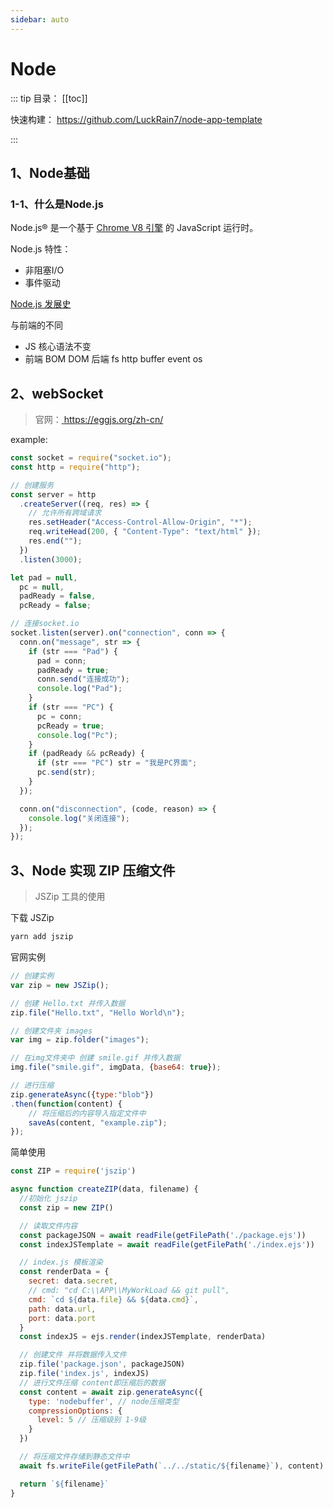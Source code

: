 ```yaml
---
sidebar: auto
---
```


# Node

::: tip 目录：
[[toc]]

快速构建： [https://github.com/LuckRain7/node-app-template ](https://github.com/LuckRain7/node-app-template)

:::

## 1、Node基础

### 1-1、什么是Node.js

 Node.js® 是一个基于 [Chrome V8 引擎](https://v8.dev/) 的 JavaScript 运行时。 

 Node.js 特性：

- 非阻塞I/O
- 事件驱动

[Node.js 发展史]( https://www.jianshu.com/p/4e45641123dc )

与前端的不同

- JS 核心语法不变
- 前端 BOM DOM  后端 fs http buffer event  os



## 2、webSocket

> 官网：[ https://eggjs.org/zh-cn/ ](https://eggjs.org/zh-cn/)

example:

```js
const socket = require("socket.io");
const http = require("http");

// 创建服务
const server = http
  .createServer((req, res) => {
    // 允许所有跨域请求
    res.setHeader("Access-Control-Allow-Origin", "*");
    req.writeHead(200, { "Content-Type": "text/html" });
    res.end("");
  })
  .listen(3000);

let pad = null,
  pc = null,
  padReady = false,
  pcReady = false;

// 连接socket.io
socket.listen(server).on("connection", conn => {
  conn.on("message", str => {
    if (str === "Pad") {
      pad = conn;
      padReady = true;
      conn.send("连接成功");
      console.log("Pad");
    }
    if (str === "PC") {
      pc = conn;
      pcReady = true;
      console.log("Pc");
    }
    if (padReady && pcReady) {
      if (str === "PC") str = "我是PC界面";
      pc.send(str);
    }
  });

  conn.on("disconnection", (code, reason) => {
    console.log("关闭连接");
  });
});
```



## 3、Node 实现 ZIP 压缩文件

>  JSZip 工具的使用

下载  JSZip

```bash
yarn add jszip
```

官网实例

```js
// 创建实例
var zip = new JSZip();

// 创建 Hello.txt 并传入数据
zip.file("Hello.txt", "Hello World\n");

// 创建文件夹 images
var img = zip.folder("images");

// 在img文件夹中 创建 smile.gif 并传入数据
img.file("smile.gif", imgData, {base64: true});

// 进行压缩
zip.generateAsync({type:"blob"})
.then(function(content) {
    // 将压缩后的内容导入指定文件中
    saveAs(content, "example.zip");
});
```

简单使用

```js
const ZIP = require('jszip')

async function createZIP(data, filename) {
  //初始化 jszip
  const zip = new ZIP()

  // 读取文件内容
  const packageJSON = await readFile(getFilePath('./package.ejs'))
  const indexJSTemplate = await readFile(getFilePath('./index.ejs'))

  // index.js 模板渲染
  const renderData = {
    secret: data.secret,
    // cmd: "cd C:\\APP\\MyWorkLoad && git pull",
    cmd: `cd ${data.file} && ${data.cmd}`,
    path: data.url,
    port: data.port
  }
  const indexJS = ejs.render(indexJSTemplate, renderData)

  // 创建文件 并将数据传入文件
  zip.file('package.json', packageJSON)
  zip.file('index.js', indexJS)
  // 进行文件压缩 content即压缩后的数据
  const content = await zip.generateAsync({
    type: 'nodebuffer', // node压缩类型
    compressionOptions: {
      level: 5 // 压缩级别 1-9级
    }
  })

  // 将压缩文件存储到静态文件中
  await fs.writeFile(getFilePath(`../../static/${filename}`), content)

  return `${filename}`
}
```

## 

